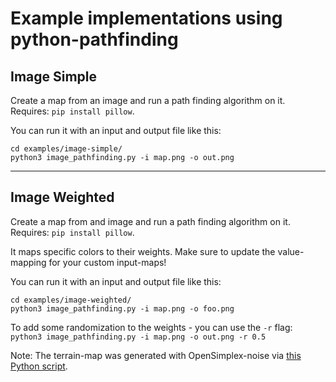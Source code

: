 # Example implementations using python-pathfinding

## Image Simple

Create a map from an image and run a path finding algorithm on it. Requires: `pip install pillow`.

You can run it with an input and output file like this:
```
cd examples/image-simple/
python3 image_pathfinding.py -i map.png -o out.png
```

----

## Image Weighted

Create a map from and image and run a path finding algorithm on it. Requires: `pip install pillow`.

It maps specific colors to their weights. Make sure to update the value-mapping for your custom input-maps!

You can run it with an input and output file like this:

```
cd examples/image-weighted/
python3 image_pathfinding.py -i map.png -o foo.png
```

To add some randomization to the weights - you can use the `-r` flag: `python3 image_pathfinding.py -i map.png -o out.png -r 0.5`

Note: The terrain-map was generated with OpenSimplex-noise via [this Python script](https://github.com/O-X-L/opensimplex).
